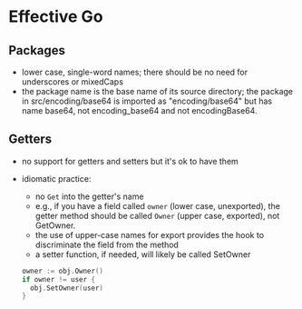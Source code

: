 # Effective Go

## Packages

- lower case, single-word names; there should be no need for underscores or mixedCaps
- the package name is the base name of its source directory; the package in src/encoding/base64 is imported as "encoding/base64" but has name base64, not encoding_base64 and not encodingBase64.

## Getters
- no support for getters and setters but it's ok to have them
- idiomatic practice:
  - no `Get` into the getter's name
  - e.g., if you have a field called `owner` (lower case, unexported), the getter method should be called `Owner` (upper case, exported), not GetOwner. 
  - the use of upper-case names for export provides the hook to discriminate the field from the method
  - a setter function, if needed, will likely be called SetOwner

  ```go
  owner := obj.Owner()
  if owner != user {
    obj.SetOwner(user)
  }
  ```